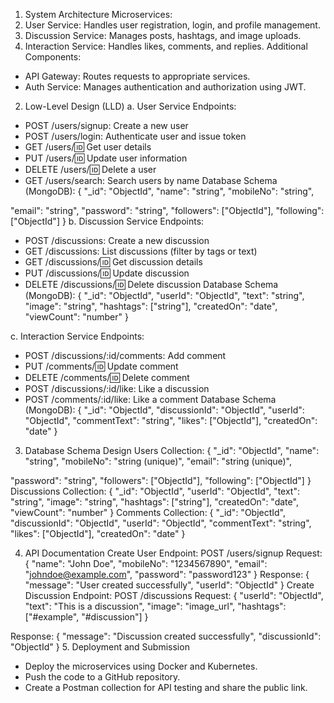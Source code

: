 1. System Architecture
Microservices:
1. User Service: Handles user registration, login, and profile management.
2. Discussion Service: Manages posts, hashtags, and image uploads.
3. Interaction Service: Handles likes, comments, and replies.
Additional Components:
- API Gateway: Routes requests to appropriate services.
- Auth Service: Manages authentication and authorization using JWT.
2. Low-Level Design (LLD)
a. User Service
Endpoints:
- POST /users/signup: Create a new user
- POST /users/login: Authenticate user and issue token
- GET /users/:id: Get user details
- PUT /users/:id: Update user information
- DELETE /users/:id: Delete a user
- GET /users/search: Search users by name
Database Schema (MongoDB):
{
 "_id": "ObjectId",
 "name": "string",
 "mobileNo": "string",

 "email": "string",
 "password": "string",
 "followers": ["ObjectId"],
 "following": ["ObjectId"]
}
b. Discussion Service
Endpoints:
- POST /discussions: Create a new discussion
- GET /discussions: List discussions (filter by tags or text)
- GET /discussions/:id: Get discussion details
- PUT /discussions/:id: Update discussion
- DELETE /discussions/:id: Delete discussion
Database Schema (MongoDB):
{
 "_id": "ObjectId",
 "userId": "ObjectId",
 "text": "string",
 "image": "string",
 "hashtags": ["string"],
 "createdOn": "date",
 "viewCount": "number"
}

c. Interaction Service
Endpoints:
- POST /discussions/:id/comments: Add comment
- PUT /comments/:id: Update comment
- DELETE /comments/:id: Delete comment
- POST /discussions/:id/like: Like a discussion
- POST /comments/:id/like: Like a comment
Database Schema (MongoDB):
{
 "_id": "ObjectId",
 "discussionId": "ObjectId",
 "userId": "ObjectId",
 "commentText": "string",
 "likes": ["ObjectId"],
 "createdOn": "date"
}
3. Database Schema Design
Users Collection:
{
 "_id": "ObjectId",
 "name": "string",
 "mobileNo": "string (unique)",
 "email": "string (unique)",

 "password": "string",
 "followers": ["ObjectId"],
 "following": ["ObjectId"]
}
Discussions Collection:
{
 "_id": "ObjectId",
 "userId": "ObjectId",
 "text": "string",
 "image": "string",
 "hashtags": ["string"],
 "createdOn": "date",
 "viewCount": "number"
}
Comments Collection:
{
 "_id": "ObjectId",
 "discussionId": "ObjectId",
 "userId": "ObjectId",
 "commentText": "string",
 "likes": ["ObjectId"],
 "createdOn": "date"
}

4. API Documentation
Create User
Endpoint: POST /users/signup
Request:
{
 "name": "John Doe",
 "mobileNo": "1234567890",
 "email": "johndoe@example.com",
 "password": "password123"
}
Response:
{
 "message": "User created successfully",
 "userId": "ObjectId"
}
Create Discussion
Endpoint: POST /discussions
Request:
{
 "userId": "ObjectId",
 "text": "This is a discussion",
 "image": "image_url",
 "hashtags": ["#example", "#discussion"]
}

Response:
{
 "message": "Discussion created successfully",
 "discussionId": "ObjectId"
}
5. Deployment and Submission
- Deploy the microservices using Docker and Kubernetes.
- Push the code to a GitHub repository.
- Create a Postman collection for API testing and share the public link.
